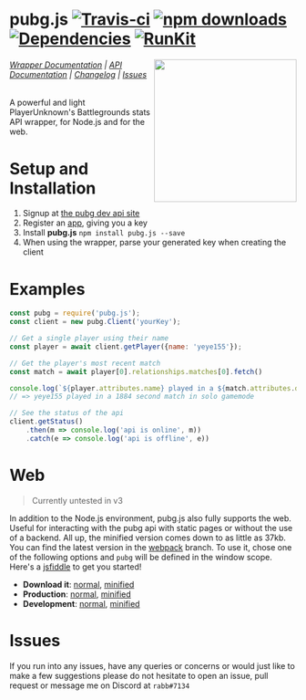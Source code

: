 # pubg.js [![Travis-ci](https://travis-ci.org/ickerio/pubg.js.svg?branch=master)](https://travis-ci.org/ickerio/pubg.js) [![npm downloads](https://img.shields.io/npm/dt/pubg.js.svg?maxAge=3600)](https://www.npmjs.com/package/pubg.js) [![Dependencies](https://img.shields.io/david/ickerio/pubg.js.svg?maxAge=3600)](https://david-dm.org/ickerio/pubg.js) [![RunKit](https://badge.runkitcdn.com/pubg.js.svg)](https://npm.runkit.com/pubg.js)

<img src="https://user-images.githubusercontent.com/14541442/32552867-3d44fd8e-c4d0-11e7-85d5-5199697582bd.png" width="250" align="right">

###### [Wrapper Documentation](https://ickerio.github.io/pubg.js/) | [API Documentation](https://documentation.playbattlegrounds.com/en/introduction.html) | [Changelog](CHANGELOG.md) | [Issues](#issues)

A powerful and light PlayerUnknown's Battlegrounds stats API wrapper, for Node.js and for the web.
 
# Setup and Installation
1. Signup at [the pubg dev api site](https://developer.playbattlegrounds.com/)
2. Register an [app](https://developer.playbattlegrounds.com/apps/new?locale=en), giving you a key
3. Install **pubg.js** `npm install pubg.js --save`
4. When using the wrapper, parse your generated key when creating the client


# Examples
```js
const pubg = require('pubg.js');
const client = new pubg.Client('yourKey');

// Get a single player using their name
const player = await client.getPlayer({name: 'yeye155'});

// Get the player's most recent match
const match = await player[0].relationships.matches[0].fetch()

console.log(`${player.attributes.name} played in a ${match.attributes.duration} second match in ${match.attributes.gameMode} gamemode`)
// => yeye155 played in a 1884 second match in solo gamemode

// See the status of the api
client.getStatus()
    .then(m => console.log('api is online', m))
    .catch(e => console.log('api is offline', e))
```

# Web
> Currently untested in v3

In addition to the Node.js environment, pubg.js also fully supports the web. Useful for interacting with the pubg api with static pages or without the use of a backend. All up, the minified version comes down to as little as 37kb. You can find the latest version in the [webpack](https://github.com/ickerio/pubg.js/tree/webpack) branch. To use it, chose one of the following options and `pubg` will be defined in the window scope. Here's a [jsfiddle](https://jsfiddle.net/mat4qfwn/) to get you started!
 - **Download it**: [normal](https://raw.githubusercontent.com/ickerio/pubg.js/webpack/pubg.js), [minified](https://raw.githubusercontent.com/ickerio/pubg.js/webpack/pubg.min.js)
 - **Production**: [normal](https://cdn.rawgit.com/ickerio/pubg.js/webpack/pubg.js), [minified](https://cdn.rawgit.com/ickerio/pubg.js/webpack/pubg.min.js)
 - **Development**: [normal](https://rawgit.com/ickerio/pubg.js/webpack/pubg.js), [minified](https://rawgit.com/ickerio/pubg.js/webpack/pubg.min.js)

# Issues
If you run into any issues, have any queries or concerns or would just like to make a few suggestions please do not hesitate to open an issue, pull request or message me on Discord at `rabb#7134`
